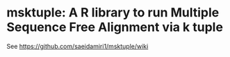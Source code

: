 # msktuple: A R library to run Multiple Sequence Free Alignment via k tuple

See https://github.com/saeidamiri1/msktuple/wiki
